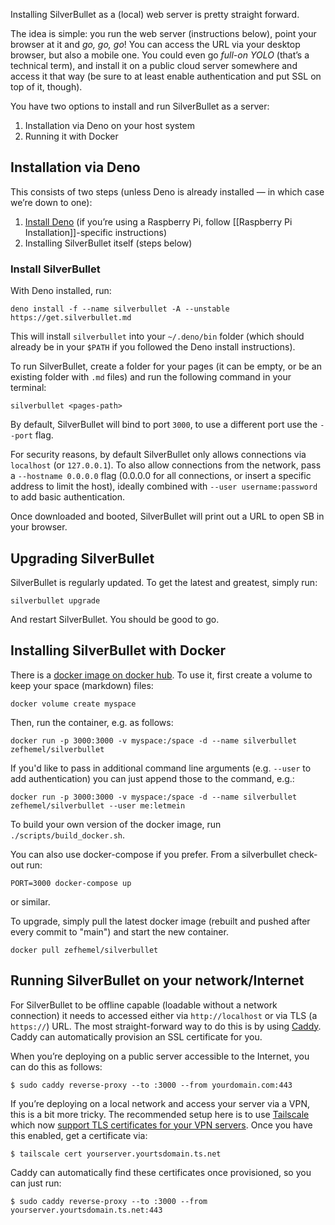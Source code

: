 Installing SilverBullet as a (local) web server is pretty straight forward.

The idea is simple: you run the web server (instructions below), point your browser at it and _go, go, go_! You can access the URL via your desktop browser, but also a mobile one. You could even go _full-on YOLO_ (that’s a technical term), and install it on a public cloud server somewhere and access it that way (be sure to at least enable authentication and put SSL on top of it, though).

You have two options to install and run SilverBullet as a server:

1. Installation via Deno on your host system
2. Running it with Docker

## Installation via Deno
This consists of two steps (unless Deno is already installed — in which case we’re down to one):

1. [Install Deno](https://deno.land/manual/getting_started/installation) (if you’re using a Raspberry Pi, follow [[Raspberry Pi Installation]]-specific instructions)
2. Installing SilverBullet itself (steps below)

### Install SilverBullet
With Deno installed, run:

```shell
deno install -f --name silverbullet -A --unstable https://get.silverbullet.md
```

This will install `silverbullet` into your `~/.deno/bin` folder (which should already be in your `$PATH` if you followed the Deno install instructions).

To run SilverBullet, create a folder for your pages (it can be empty, or be an existing folder with `.md` files) and run the following command in your terminal:

```shell
silverbullet <pages-path>
```

By default, SilverBullet will bind to port `3000`, to use a different port use the `--port` flag. 

For security reasons, by default SilverBullet only allows connections via `localhost` (or `127.0.0.1`). To also allow connections from the network, pass a `--hostname 0.0.0.0` flag (0.0.0.0 for all connections, or insert a specific address to limit the host), ideally combined with `--user username:password` to add basic authentication.

Once downloaded and booted, SilverBullet will print out a URL to open SB in your browser.

## Upgrading SilverBullet
SilverBullet is regularly updated. To get the latest and greatest, simply run:

```shell
silverbullet upgrade
```

And restart SilverBullet. You should be good to go.

## Installing SilverBullet with Docker

There is a [docker image on docker hub](https://hub.docker.com/r/zefhemel/silverbullet). To use it, first create a volume to keep your space (markdown) files:

```shell
docker volume create myspace
```

Then, run the container, e.g. as follows:

```shell
docker run -p 3000:3000 -v myspace:/space -d --name silverbullet zefhemel/silverbullet
```

If you'd like to pass in additional command line arguments (e.g. `--user` to add authentication) you can just append those to the command, e.g.:

```shell
docker run -p 3000:3000 -v myspace:/space -d --name silverbullet zefhemel/silverbullet --user me:letmein
```

To build your own version of the docker image, run `./scripts/build_docker.sh`.

You can also use docker-compose if you prefer. From a silverbullet check-out run:

```shell
PORT=3000 docker-compose up
```

or similar.

To upgrade, simply pull the latest docker image (rebuilt and pushed after every commit to "main") and start the new container.

```shell
docker pull zefhemel/silverbullet
```

## Running SilverBullet on your network/Internet
For SilverBullet to be offline capable (loadable without a network connection) it needs to accessed either via `http://localhost` or via TLS (a `https://`) URL. The most straight-forward way to do this is by using [Caddy](https://caddyserver.com/). Caddy can automatically provision an SSL certificate for you.

When you’re deploying on a public server accessible to the Internet, you can do this as follows:

```shell
$ sudo caddy reverse-proxy --to :3000 --from yourdomain.com:443
```

If you’re deploying on a local network and access your server via a VPN, this is a bit more tricky. The recommended setup here is to use [Tailscale](https://tailscale.com/) which now [support TLS certificates for your VPN servers](https://tailscale.com/kb/1153/enabling-https/). Once you have this enabled, get a certificate via:

```shell
$ tailscale cert yourserver.yourtsdomain.ts.net
```

Caddy can automatically find these certificates once provisioned, so you can just run:

```shell
$ sudo caddy reverse-proxy --to :3000 --from yourserver.yourtsdomain.ts.net:443
```
